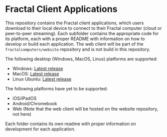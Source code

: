 # Fractal Client Applications

This repository contains the Fractal client applications, which users download to their local device to connect to their Fractal computer (cloud or peer-to-peer streaming). Each subfolder contains the appropriate code for its platform, each with a proper README with information on how to develop or build each application. The web client will be part of the `fractalcomputers/website` repository and is not build in this repository.




The following desktop (Windows, MacOS, Linux) platforms are supported:
- Windows: [Latest release](https://s3.console.aws.amazon.com/s3/buckets/fractal-applications-release/?region=us-east-1)
- MacOS: [Latest release](https://s3.console.aws.amazon.com/s3/buckets/fractal-mac-application-release/?region=us-east-1)
- Linux Ubuntu: [Latest release](https://s3.console.aws.amazon.com/s3/buckets/fractal-linux-application-release/?region=us-east-1)

The following platforms have yet to be supported:
- iOS/iPadOS
- Android/Chromebook
- Web (Note that the web client will be hosted on the website repository, not here)

Each folder contains its own readme with proper information on development for each application.
